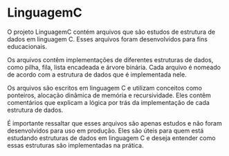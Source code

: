 # LinguagemC
O projeto LinguagemC contém arquivos que são estudos de estrutura de dados em linguagem C. Esses arquivos foram desenvolvidos para fins educacionais.

Os arquivos contêm implementações de diferentes estruturas de dados, como pilha, fila, lista encadeada e árvore binária. Cada arquivo é nomeado de acordo com a estrutura de dados que é implementada nele.

Os arquivos são escritos em linguagem C e utilizam conceitos como ponteiros, alocação dinâmica de memória e recursividade. Eles contêm comentários que explicam a lógica por trás da implementação de cada estrutura de dados.

É importante ressaltar que esses arquivos são apenas estudos e não foram desenvolvidos para uso em produção. Eles são úteis para quem está estudando estruturas de dados em linguagem C e deseja entender como essas estruturas são implementadas na prática.
